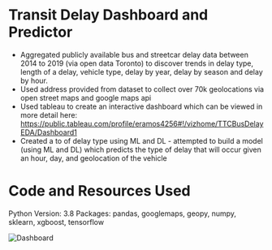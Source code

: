 # Transit Delay Dashboard and Predictor

- Aggregated publicly available bus and streetcar delay data between 2014 to 2019 (via open data Toronto) to discover trends in delay type, length of a delay, vehicle type, delay by year, delay by season and delay by hour.
- Used address provided from dataset to collect over 70k geolocations via open street maps and google maps api
- Used tableau to create an interactive dashboard which can be viewed in more detail here: https://public.tableau.com/profile/eramos4256#!/vizhome/TTCBusDelayEDA/Dashboard1  
- Created a to of delay type using ML and DL - attempted to build a model (using ML and DL) which predicts the type of delay that will occur given an hour, day, and geolocation of the vehicle

# Code and Resources Used
Python Version: 3.8
Packages: pandas, googlemaps, geopy, numpy, sklearn, xgboost, tensorflow


![Dashboard](https://user-images.githubusercontent.com/56518821/111860831-8f3c8900-8920-11eb-8521-83d2c0b7890c.png)





